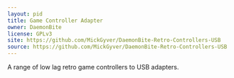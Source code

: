 ```yaml
---
layout: pid
title: Game Controller Adapter
owner: DaemonBite
license: GPLv3
site: https://github.com/MickGyver/DaemonBite-Retro-Controllers-USB
source: https://github.com/MickGyver/DaemonBite-Retro-Controllers-USB
---
```

A range of low lag retro game controllers to USB adapters.